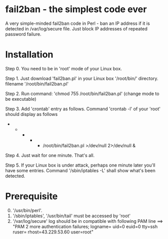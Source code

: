 # fail2ban - the simplest code ever
A very simple-minded fail2ban code in Perl - ban an IP address if it is detected in /var/log/secure file.
Just block IP addresses of repeated password failure.

# Installation

Step 0. You need to be in 'root' mode of your Linux box.

Step 1. Just download 'fail2ban.pl' in your Linux box '/root/bin/' directory.
    filename '/root/bin/fail2ban.pl'

Step 2. Run command: 'chmod 755 /root/bin/fail2ban.pl' (change mode to be executable)

Step 3. Add 'crontab' entry as follows. Command 'crontab -l' of your 'root' should display as follows
* * * * * /root/bin/fail2ban.pl >/dev/null 2>/dev/null &

Step 4. Just wait for one minute. That's all.

Step 5. If your Linux box is under attack, perhaps one minute later you'll have some entries.
    Command '/sbin/iptables -L' shall show what's been detected.

# Prerequisite

0. '/usr/bin/perl'.
1. '/sbin/iptables', '/usr/bin/tail' must be accessed by 'root'
2. '/var/log/secure' log should be in compatible with following PAM line ==> 
   "PAM 2 more authentication failures; logname= uid=0 euid=0 tty=ssh ruser= rhost=43.229.53.60  user=root"
